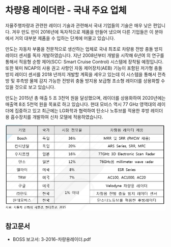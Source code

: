 # 차량용 레이더란 - 국내 주요 업체

 자율주행차량과 관련한 레이더 기술과 관련해서 국내 기업들의 기술은 매우 낮은 편입니다.
 겨우 만도 만이 2016년에 독자적으로 제품을 만들어 냈으며 다른 기업들은 이 분야에서 거의 대부분 제품을 수 입하는 단계에 머물고 있습니다.  

 만도는 자동차 부품을 전문적으로 생산하는 업체로 국내 최초로 차량용 전방 충돌 방지 레이더 센서를 독자 개발하였습니다.
 지난 2008년부터 개발을 시작해 6년여 의 연구를 통해서 적응형 순항 제어(SCC: Smart Cruise Control) 시스템에 장착될 예정입니다. 또한 북미 NCAP의 사용 권고 사항인 자동 제어장치(AEB) 기능이 포함된 저가형 충돌 방지 레이더 센서를 2018 년까지 개발할 계획을 세우고 있는데 이 시스템을 통해서 전측방 및 후측방 물체 감지 가능한 전방위 충돌 방지용 보급형 초소형 레이더를 상용화할 수 있을 것으로 보고 있습니다.

 만도는 2015년 총 매출 5 조 3천억 원을 달성했으며, 레이더를 상용화하여 2020년에는 매출액 8조 5천억 원을 목표로 하고 있습니다. 현대 모비스 역시 77 GHz 영역대의 레이더에 집중하고 있고 최근에는 LG화학과 협력하여 탄소나 노튜브를 적용한 후방 레이더용 흡수장치를 개발하여 신차 모델에 적용하였습니다.


 ![ 세계 및 국내 차량용 레이더 개발 업체 및 제품 현황 ](./images/차량용_레이더_Q13_1_2.PNG)


## 참고문서
- BOSS 보고서: 3-2016-차량용레이더.pdf
